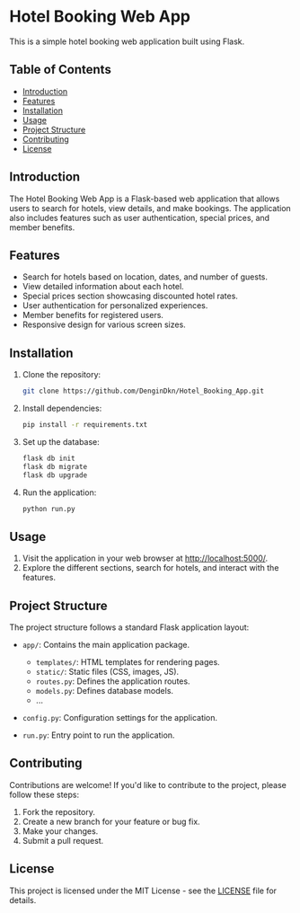 # Hotel Booking Web App

This is a simple hotel booking web application built using Flask.

## Table of Contents
- [Introduction](#introduction)
- [Features](#features)
- [Installation](#installation)
- [Usage](#usage)
- [Project Structure](#project-structure)
- [Contributing](#contributing)
- [License](#license)

## Introduction

The Hotel Booking Web App is a Flask-based web application that allows users to search for hotels, view details, and make bookings. The application also includes features such as user authentication, special prices, and member benefits.

## Features

- Search for hotels based on location, dates, and number of guests.
- View detailed information about each hotel.
- Special prices section showcasing discounted hotel rates.
- User authentication for personalized experiences.
- Member benefits for registered users.
- Responsive design for various screen sizes.

## Installation

1. Clone the repository:

    ```bash
    git clone https://github.com/DenginDkn/Hotel_Booking_App.git
    ```

2. Install dependencies:

    ```bash
    pip install -r requirements.txt
    ```

3. Set up the database:

    ```bash
    flask db init
    flask db migrate
    flask db upgrade
    ```

4. Run the application:

    ```bash
    python run.py
    ```

## Usage

1. Visit the application in your web browser at [http://localhost:5000/](http://localhost:5000/).
2. Explore the different sections, search for hotels, and interact with the features.

## Project Structure

The project structure follows a standard Flask application layout:

- `app/`: Contains the main application package.
    - `templates/`: HTML templates for rendering pages.
    - `static/`: Static files (CSS, images, JS).
    - `routes.py`: Defines the application routes.
    - `models.py`: Defines database models.
    - ...

- `config.py`: Configuration settings for the application.
- `run.py`: Entry point to run the application.

## Contributing

Contributions are welcome! If you'd like to contribute to the project, please follow these steps:

1. Fork the repository.
2. Create a new branch for your feature or bug fix.
3. Make your changes.
4. Submit a pull request.

## License

This project is licensed under the MIT License - see the [LICENSE](LICENSE) file for details.
